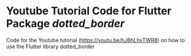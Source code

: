 # Youtube Tutorial Code for Flutter Package *dotted_border*
Code for the Youtube tutorial (https://youtu.be/hJ6hLhvTWR8) on how to use the Flutter library dotted_border

